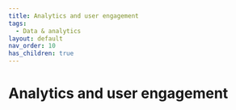 ```yaml
---
title: Analytics and user engagement
tags:
  - Data & analytics
layout: default
nav_order: 10
has_children: true
---
```

# Analytics and user engagement



[](https://www.helibtech.org)
